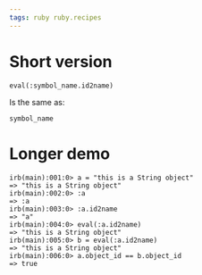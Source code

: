 ```yaml
---
tags: ruby ruby.recipes
---
```


# Short version

    eval(:symbol_name.id2name)

Is the same as:

    symbol_name

# Longer demo

    irb(main):001:0> a = "this is a String object"
    => "this is a String object"
    irb(main):002:0> :a
    => :a
    irb(main):003:0> :a.id2name
    => "a"
    irb(main):004:0> eval(:a.id2name)
    => "this is a String object"
    irb(main):005:0> b = eval(:a.id2name)
    => "this is a String object"
    irb(main):006:0> a.object_id == b.object_id
    => true
